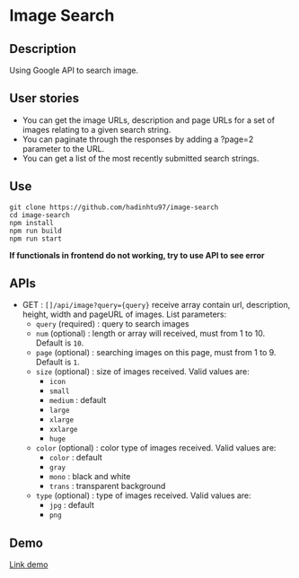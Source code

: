 # Image Search

## Description
Using Google API to search image.

## User stories
* You can get the image URLs, description and page URLs for a set of images relating to a given search string.
* You can paginate through the responses by adding a ?page=2 parameter to the URL.
* You can get a list of the most recently submitted search strings.

## Use
```
git clone https://github.com/hadinhtu97/image-search
cd image-search
npm install
npm run build
npm run start
```
__If functionals in frontend do not working, try to use API to see error__

## APIs 
* GET : `[]/api/image?query={query}` receive array contain url, description, height, width and pageURL of images. List parameters:
  * `query` (required) : query to search images
  * `num` (optional) : length or array will received, must from 1 to 10. Default is `10`.
  * `page` (optional) : searching images on this page, must from 1 to 9. Default is `1`.
  * `size` (optional) : size of images received. Valid values are:
    * `icon`
    * `small`
    * `medium` : default
    * `large`
    * `xlarge`
    * `xxlarge`
    * `huge`
  * `color` (optional) : color type of images received. Valid values are:
    * `color` : default
    * `gray`
    * `mono` : black and white
    * `trans` : transparent background
  * `type` (optional) : type of images received. Valid values are:
    * `jpg` : default
    * `png`

## Demo 
[Link demo](https://image-search.hadinhtu97.repl.co/)